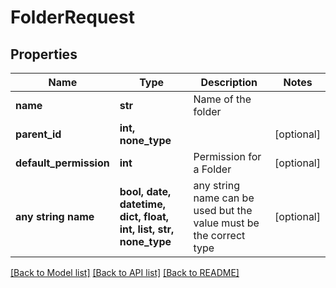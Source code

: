 # FolderRequest


## Properties
Name | Type | Description | Notes
------------ | ------------- | ------------- | -------------
**name** | **str** | Name of the folder | 
**parent_id** | **int, none_type** |  | [optional] 
**default_permission** | **int** | Permission for a Folder | [optional] 
**any string name** | **bool, date, datetime, dict, float, int, list, str, none_type** | any string name can be used but the value must be the correct type | [optional]

[[Back to Model list]](../README.md#documentation-for-models) [[Back to API list]](../README.md#documentation-for-api-endpoints) [[Back to README]](../README.md)



